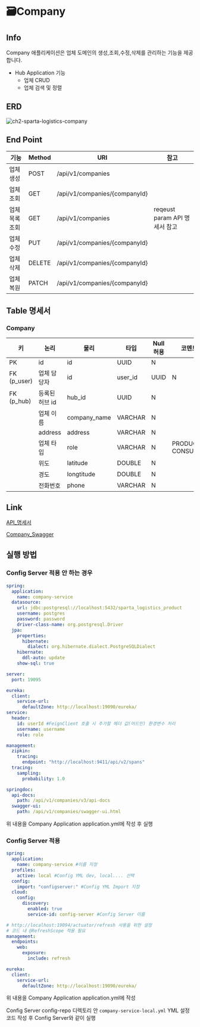 # 🗃Company

## Info

Company 애플리케이션은 업체 도메인의 생성,조회,수정,삭제를 관리하는 기능을 제공합니다.

- Hub Application 기능
    - 업체 CRUD
    - 업체 검색 및 정렬

## ERD

![ch2-sparta-logistics-company](https://github.com/user-attachments/assets/3605398b-f48a-4e61-94e5-ace4c7826512)

## End Point

| 기능       | Method | URI                           | 참고                       |
|----------|--------|-------------------------------|--------------------------|
| 업체 생성    | POST   | /api/v1/companies             |                          |
| 업체 조회    | GET    | /api/v1/companies/{companyId} |                          |
| 업체 목록 조회 | GET    | /api/v1/companies             | reqeust param API 명세서 참고 |
| 업체 수정    | PUT    | /api/v1/companies/{companyId} |                          |
| 업체 삭제    | DELETE | /api/v1/companies/{companyId} |                          |
| 업체 복원    | PATCH  | /api/v1/companies/{companyId} |                          |

## Table 명세서

### Company

| 키           | 논리         | 물리            | 타입       | Null 허용 | 코멘트                |
|-------------|------------|---------------|----------|---------|--------------------|
| PK	         | id	        | id            | 	UUID    | 	N      |
| FK (p_user) | 	업체 담당자    | id            | 	user_id | 	UUID   | 	N                 |
| FK (p_hub)  | 	등록된 허브 id | 	hub_id       | 	UUID    | 	N      |
|             | 	업체 이름     | 	company_name | VARCHAR  | 	N      |
|             | address    | 	address	     | VARCHAR  | 	N      |
|             | 업체 타입      | 	role	        | VARCHAR  | 	N	     | PRODUCER, CONSUMER |
|             | 위도         | latitude      | DOUBLE   | N       |                    |
|             | 경도         | longtitude    | DOUBLE   | N       |                    |
|             | 전화번호	      | phone	        | VARCHAR  | 	N	     |

## Link

[API_명세서](https://www.notion.so/cfb5b37f6580488ebb1cac5903333a56?pvs=21)

[Company_Swagger](http://localhost:19095/api/v1/companies/swagger-ui/index.html)

## 실행 방법

### Config Server 적용 안 하는 경우

```yaml
spring:
  application:
    name: company-service
  datasource:
    url: jdbc:postgresql://localhost:5432/sparta_logistics_product
    username: postgres
    password: password
    driver-class-name: org.postgresql.Driver
  jpa:
    properties:
      hibernate:
        dialect: org.hibernate.dialect.PostgreSQLDialect
    hibernate:
      ddl-auto: update
    show-sql: true

server:
  port: 19095

eureka:
  client:
    service-url:
      defaultZone: http://localhost:19090/eureka/
service:
  header:
    id: userId #FeignClient 호출 시 추가할 헤더 값(어드민) 환경변수 처리
    username: username
    role: role

management:
  zipkin:
    tracing:
      endpoint: "http://localhost:9411/api/v2/spans"
  tracing:
    sampling:
      probability: 1.0

springdoc:
  api-docs:
    path: /api/v1/companies/v3/api-docs
  swagger-ui:
    path: /api/v1/companies/swagger-ui.html
```

위 내용을 Company Application application.yml에 작성 후 실행

### Config Server 적용

```yaml
spring:
  application:
    name: company-service #이름 지정
  profiles:
    active: local #Config YML dev, local.... 선택
  config:
    import: "configserver:" #Config YML Import 지정
  cloud:
    config:
      discovery:
        enabled: true
        service-id: config-server #Config Server 이름

# http://localhost:19094/actuator/refresh 사용을 위한 설정
# 코드 내 @RefreshScope 적용 필요
management:
  endpoints:
    web:
      exposure:
        include: refresh

eureka:
  client:
    service-url:
      defaultZone: http://localhost:19090/eureka/
```

위 내용을 Company Application application.yml에 작성

Config Server config-repo 디렉토리 안 `company-service-local.yml` YML 설정 코드 작성 후 Config Server와 같이 실행